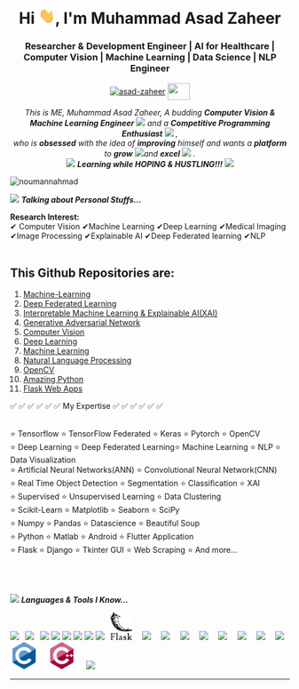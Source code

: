 <h1 align="center">Hi <img src="https://raw.githubusercontent.com/ABSphreak/ABSphreak/master/gifs/Hi.gif" width="30px">, I'm Muhammad Asad Zaheer</h1>
<h3 align="center">Researcher & Development Engineer | AI for Healthcare | Computer Vision | Machine Learning | Data Science | NLP Engineer </h3>
<p align="center">
<a href="https://www.linkedin.com/in/muhammad-asad-zaheer/" target="blank"><img align="center" src="https://cdn.jsdelivr.net/npm/simple-icons@3.0.1/icons/linkedin.svg" alt="asad-zaheer" height="30" width="40" /></a>
<a href = "mailto: asadzaheer5091@gmail.com"><img align="center" src="https://simpleicons.org/icons/gmail.svg" height="30" width="40" /></a>
</p>
</p>


<p align="center">
  <em>
    This is ME, Muhammad Asad Zaheer,
    A budding <b>Computer Vision & Machine Learning Engineer</b> <img src="https://github.com/TheDudeThatCode/TheDudeThatCode/blob/master/Assets/Developer.gif" width="30px"> and a <b>Competitive Programming Enthusiast</b>&nbsp;<img src="https://github.com/TheDudeThatCode/TheDudeThatCode/blob/master/Assets/Designer.gif" width="36px">&nbsp,<br>who is <b>obsessed</b>
    with the idea of <b>improving</b> himself and wants a <b>platform</b> to 
    <b>grow</b> <img src="https://github.com/TheDudeThatCode/TheDudeThatCode/blob/master/Assets/Rocket.gif" width="18px">and 
    <b>excel</b> <img src="https://github.com/TheDudeThatCode/TheDudeThatCode/blob/master/Assets/Medal.gif" width="20px">&nbsp.
  </em> 
  <br>
  <img src="https://media.giphy.com/media/VgCDAzcKvsR6OM0uWg/giphy.gif" width="50" /> <b><i>Learning while HOPING & HUSTLING!!!</i></b> <img src="https://media.giphy.com/media/7j2hfyeVcDtf2/giphy.gif" width="50" />
</p>

<p align="left"> <img src="https://komarev.com/ghpvc/?username=noumannahmad&label=Profile%20views&color=0e75b6&style=flat" alt="noumannahmad" /> </p>

 
<img src="https://media.giphy.com/media/ObNTw8Uzwy6KQ/giphy.gif" width="30px">&nbsp;***Talking about Personal Stuffs...***

<b>Research Interest: </b><br>
✔ Computer Vision ✔Machine Learning ✔Deep Learning ✔Medical Imaging ✔Image Processing ✔Explainable AI ✔Deep Federated learning ✔NLP <br> <br>


<h2>This Github Repositories are:</h2>

<ol>
    <li value="1"><a href="https://github.com/Muhammad-Asad-Zaheer/Machine-Learning">Machine-Learning</a></li>
  <li><a href="https://github.com/noumannahmad/Deep-Federated-Learning">Deep Federated Learning</a></li>
  <li><a href="https://github.com/noumannahmad/Interpreting-Machine-Learning-Models">Interpretable Machine Learning & Explainable AI(XAI)</a></li>
  <li><a href="https://github.com/noumannahmad/Generative-Adversarial-Network">Generative Adversarial Network</a></li>
  <li><a href="https://github.com/noumannahmad/Computer-Vision">Computer Vision</a></li>
  <li><a href="https://github.com/noumannahmad/Deep-Learning">Deep Learning</a></li>
  <li><a href="https://github.com/noumannahmad/Machine-Learning">Machine Learning</a></li> 
  <li><a href="https://github.com/noumannahmad/Natural-Language-Processing">Natural Language Processing</a></li>
  <li><a href="https://github.com/noumannahmad/OpenCV">OpenCV</a></li>
  <li><a href="https://github.com/noumannahmad/Amazing-Python">Amazing Python</a></li>
  <li><a href="https://github.com/noumannahmad/Flask">Flask Web Apps</a></li>
</ol>


✅  ✅  ✅  ✅  ✅  ✅ My Expertise ✅  ✅  ✅  ✅  ✅  ✅ <br><br>

⭐ Tensorflow ⭐ TensorFlow Federated ⭐ Keras ⭐ Pytorch ⭐ OpenCV  <br>
⭐ Deep Learning ⭐ Deep Federated Learning⭐ Machine Learning ⭐ NLP ⭐ Data Visualization  <br>
⭐ Artificial Neural Networks(ANN) ⭐ Convolutional Neural Network(CNN)  <br>
⭐ Real Time Object Detection ⭐ Segmentation ⭐ Classification ⭐ XAI  <br>
⭐ Supervised ⭐ Unsupervised Learning ⭐ Data Clustering  <br>
⭐ Scikit-Learn ⭐ Matplotlib ⭐ Seaborn ⭐ SciPy  <br>
⭐ Numpy ⭐ Pandas ⭐ Datascience ⭐ Beautiful Soup  <br>
⭐ Python ⭐ Matlab ⭐ Android ⭐ Flutter Application  <br>
⭐ Flask ⭐ Django ⭐ Tkinter GUI ⭐ Web Scraping ⭐ And more...  <br> <br> <br> <br>



<img src="https://media.giphy.com/media/ObNTw8Uzwy6KQ/giphy.gif" width="30px">&nbsp;***Languages & Tools I Know...***
<p align="left">
<code><img height="50" src="https://www.vectorlogo.zone/logos/451research/451research-ar21.svg"></code>
  <code> <img height="50" src="https://img.icons8.com/color/144/000000/python--v1.png"> </code>
  <code><img height="50" src="https://www.vectorlogo.zone/logos/tensorflow/tensorflow-icon.svg"></code>
 <code><img height="50" src="https://www.vectorlogo.zone/logos/opencv/opencv-ar21.svg"></code>
 <code><img height="50" src="https://www.vectorlogo.zone/logos/usepanda/usepanda-ar21.svg"></code>
 <code><img height="50" src="https://www.vectorlogo.zone/logos/numpy/numpy-ar21.svg"></code>
 <code><img height="50" src="https://www.vectorlogo.zone/logos/pytorch/pytorch-ar21.svg"></code>
 <code><img height="50" src="https://www.vectorlogo.zone/logos/google_cloud/google_cloud-ar21.svg"></code>
  <code> <img height="50" src="https://github.com/Akash-chowrasia/Akash-chowrasia/blob/main/images/flask.svg"> </code>	
  <code> <img height="50" src="https://img.icons8.com/fluent/144/000000/docker.png"> </code>
  <code> <img height="50" src="https://img.icons8.com/color/48/000000/linux--v2.png"> </code>    
 <code> <img height="50" src="https://static.djangoproject.com/img/logos/django-logo-positive.png"> </code>
  <code> <img height="50" src="https://www.vectorlogo.zone/logos/apache_hadoop/apache_hadoop-ar21.svg"> </code>
  <code> <img height="50" src="https://www.vectorlogo.zone/logos/mongodb/mongodb-ar21.svg"> </code>
  <code> <img height="50" src="https://www.vectorlogo.zone/logos/sqlite/sqlite-ar21.svg"> </code>
  <code> <img height="50" src="https://www.vectorlogo.zone/logos/mysql/mysql-ar21.svg"> </code>
  <code> <img height="50" src="https://wiki.postgresql.org/images/a/a4/PostgreSQL_logo.3colors.svg"> </code>
  <code> <img height="50" src="https://raw.githubusercontent.com/devicons/devicon/master/icons/c/c-original.svg"> </code>
  <code> <img height="50" src="https://raw.githubusercontent.com/devicons/devicon/master/icons/cplusplus/cplusplus-original.svg"> </code>
  <code> <img height="50" src="https://www.vectorlogo.zone/logos/dotnet/dotnet-ar21.svg"> </code>
  <hr>

